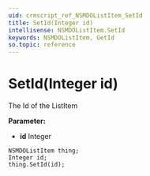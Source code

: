 ```yaml
---
uid: crmscript_ref_NSMDOListItem_SetId
title: SetId(Integer id)
intellisense: NSMDOListItem.SetId
keywords: NSMDOListItem, GetId
so.topic: reference
---
```


# SetId(Integer id)

The Id of the ListItem

**Parameter:** 
* **id** Integer

```crmscript
NSMDOListItem thing;
Integer id;
thing.SetId(id);
```

